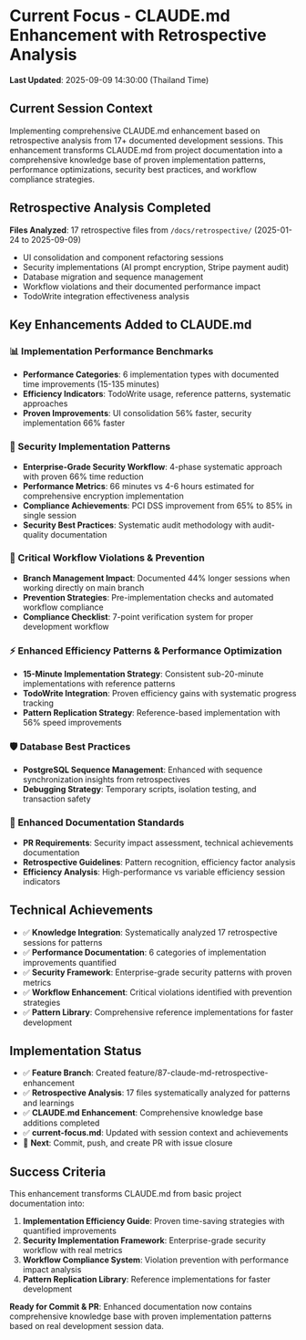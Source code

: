# Current Focus - CLAUDE.md Enhancement with Retrospective Analysis


**Last Updated**: 2025-09-09 14:30:00 (Thailand Time)

## Current Session Context

Implementing comprehensive CLAUDE.md enhancement based on retrospective analysis from 17+ documented development sessions. This enhancement transforms CLAUDE.md from project documentation into a comprehensive knowledge base of proven implementation patterns, performance optimizations, security best practices, and workflow compliance strategies.

## Retrospective Analysis Completed

**Files Analyzed**: 17 retrospective files from `/docs/retrospective/` (2025-01-24 to 2025-09-09)
- UI consolidation and component refactoring sessions  
- Security implementations (AI prompt encryption, Stripe payment audit)
- Database migration and sequence management
- Workflow violations and their documented performance impact
- TodoWrite integration effectiveness analysis

## Key Enhancements Added to CLAUDE.md

### 📊 Implementation Performance Benchmarks
- **Performance Categories**: 6 implementation types with documented time improvements (15-135 minutes)
- **Efficiency Indicators**: TodoWrite usage, reference patterns, systematic approaches
- **Proven Improvements**: UI consolidation 56% faster, security implementation 66% faster

### 🔐 Security Implementation Patterns
- **Enterprise-Grade Security Workflow**: 4-phase systematic approach with proven 66% time reduction
- **Performance Metrics**: 66 minutes vs 4-6 hours estimated for comprehensive encryption implementation
- **Compliance Achievements**: PCI DSS improvement from 65% to 85% in single session
- **Security Best Practices**: Systematic audit methodology with audit-quality documentation

### 🚨 Critical Workflow Violations & Prevention  
- **Branch Management Impact**: Documented 44% longer sessions when working directly on main branch
- **Prevention Strategies**: Pre-implementation checks and automated workflow compliance
- **Compliance Checklist**: 7-point verification system for proper development workflow

### ⚡ Enhanced Efficiency Patterns & Performance Optimization
- **15-Minute Implementation Strategy**: Consistent sub-20-minute implementations with reference patterns
- **TodoWrite Integration**: Proven efficiency gains with systematic progress tracking
- **Pattern Replication Strategy**: Reference-based implementation with 56% speed improvements

### 🛡️ Database Best Practices
- **PostgreSQL Sequence Management**: Enhanced with sequence synchronization insights from retrospectives
- **Debugging Strategy**: Temporary scripts, isolation testing, and transaction safety

### 📝 Enhanced Documentation Standards
- **PR Requirements**: Security impact assessment, technical achievements documentation
- **Retrospective Guidelines**: Pattern recognition, efficiency factor analysis
- **Efficiency Analysis**: High-performance vs variable efficiency session indicators

## Technical Achievements

- ✅ **Knowledge Integration**: Systematically analyzed 17 retrospective sessions for patterns
- ✅ **Performance Documentation**: 6 categories of implementation improvements quantified
- ✅ **Security Framework**: Enterprise-grade security patterns with proven metrics
- ✅ **Workflow Enhancement**: Critical violations identified with prevention strategies
- ✅ **Pattern Library**: Comprehensive reference implementations for faster development

## Implementation Status

- ✅ **Feature Branch**: Created feature/87-claude-md-retrospective-enhancement
- ✅ **Retrospective Analysis**: 17 files systematically analyzed for patterns and learnings
- ✅ **CLAUDE.md Enhancement**: Comprehensive knowledge base additions completed
- ✅ **current-focus.md**: Updated with session context and achievements
- 🔄 **Next**: Commit, push, and create PR with issue closure

## Success Criteria

This enhancement transforms CLAUDE.md from basic project documentation into:
1. **Implementation Efficiency Guide**: Proven time-saving strategies with quantified improvements
2. **Security Implementation Framework**: Enterprise-grade security workflow with real metrics
3. **Workflow Compliance System**: Violation prevention with performance impact analysis
4. **Pattern Replication Library**: Reference implementations for faster development

**Ready for Commit & PR**: Enhanced documentation now contains comprehensive knowledge base with proven implementation patterns based on real development session data.

